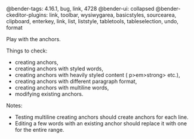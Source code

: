 @bender-tags: 4.16.1, bug, link, 4728
@bender-ui: collapsed
@bender-ckeditor-plugins: link, toolbar, wysiwygarea, basicstyles, sourcearea, clipboard, enterkey, link, list, liststyle, tabletools, tableselection, undo, format

Play with the anchors.

Things to check:

* creating anchors,
* creating anchors with styled words,
* creating anchors with heavily styled content ( p>em>strong> etc.),
* creating anchors with different paragraph format,
* creating anchors with multiline words,
* modifying existing anchors.

Notes: 
* Testing multiline creating anchors should create anchors for each line. 
* Editing a few words with an existing anchor should replace it with one for the entire range.